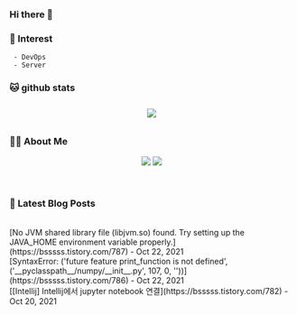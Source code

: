 
### Hi there 👋   

### 📖   Interest   
     - DevOps   
     - Server  

###  🐱 github stats  

<div id="main" align="center">
    <img src="https://github-readme-stats.vercel.app/api?username=qpyu66&hide=stars,contribs&count_private=true&show_icons=true"
        style="height: auto; margin-left: 20px; margin-right: 20px; padding: 10px;"/>
</div>

###  💁‍♀️ About Me  
<p align="center">
    <a href="https://bsssss.tistory.com/"><img src="https://img.shields.io/badge/Blog-FF5722?style=flat-square&logo=Blogger&logoColor=white"/></a>
    <a href="mailto:qpyu66@gmail.com"><img src="https://img.shields.io/badge/Gmail-d14836?style=flat-square&logo=Gmail&logoColor=white&link=qpyu66@gmail.com"/></a>
</p>

<br>

### 📕 Latest Blog Posts   
<br>
[No JVM shared library file (libjvm.so) found. Try setting up the JAVA_HOME environment variable properly.](https://bsssss.tistory.com/787) - Oct 22, 2021<br>
[SyntaxError: ('future feature print_function is not defined', ('__pyclasspath__/numpy/__init__.py', 107, 0, ''))](https://bsssss.tistory.com/786) - Oct 22, 2021<br>
[[Intellij] Intellij에서 jupyter notebook 연결](https://bsssss.tistory.com/782) - Oct 20, 2021<br>
